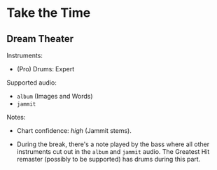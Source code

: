 # Take the Time

## Dream Theater

Instruments:

  * (Pro) Drums: Expert

Supported audio:

  * `album` (Images and Words)
  * `jammit`

Notes:

  * Chart confidence: *high* (Jammit stems).

  * During the break, there's a note played by the bass where all other
    instruments cut out in the `album` and `jammit` audio. The Greatest Hit
    remaster (possibly to be supported) has drums during this part.
